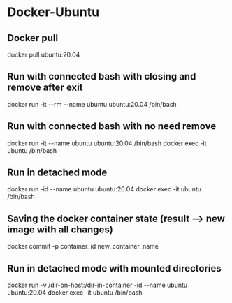 # Docker-Ubuntu

## Docker pull
docker pull ubuntu:20.04

## Run with connected bash with closing and remove after exit
docker run -it --rm --name ubuntu ubuntu:20.04 /bin/bash

## Run with connected bash with no need remove
docker run -it --name ubuntu ubuntu:20.04 /bin/bash
docker exec -it ubuntu /bin/bash

## Run in detached mode
docker run -id --name ubuntu ubuntu:20.04
docker exec -it ubuntu /bin/bash

## Saving the docker container state (result --> new image with all changes)
docker commit -p container_id new_container_name

## Run in detached mode with mounted directories
docker run -v /dir-on-host:/dir-in-container -id --name ubuntu ubuntu:20.04
docker exec -it ubuntu /bin/bash

